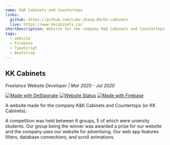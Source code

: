```yaml
---
name: K&K Cabinets and Countertops
links:
  github: https://github.com/Luke-zhang-04/kk-cabinets
  live: https://www.kkcabinets.ca/
shortDescription: Website for the company K&K Cabinets and Countertops
tags:
  - website
  - Firebase
  - TypeScript
  - Bootstrap
---
```


## KK Cabinets

*Freelance Website Developer | Mar 2020 - Jul 2020*

[![Made with DeStagnate](https://img.shields.io/badge/Made%20with-DeStagnate-blue?style=flat-square)](https://github.com/Luke-zhang-04/DeStagnate)
[![Website Status](https://img.shields.io/website-up-down-green-red/https/kkcabinets.ca.svg?style=flat-square)](https://www.kkcabinets.ca)
[![Made with Firebase](https://img.shields.io/badge/Uses-Firebase-%23ffca28?style=flat-square&logo=firebase)](https://firebase.google.com/)

A website made for the company K&K Cabinets and Countertops (or KK Cabinets).

A competition was held between 6 groups, 5 of which were uniersity students. Our group being the winner was awarded a prize for our website and the company uses our website for advertising. Our web app features filters, database connections, and scroll animations.
